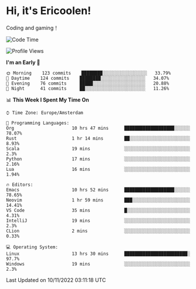 # Hi, it's Ericoolen!
Coding and gaming！

<!--START_SECTION:waka-->
![Code Time](http://img.shields.io/badge/Code%20Time-518%20hrs%2050%20mins-blue)

![Profile Views](http://img.shields.io/badge/Profile%20Views-0-blue)

**I'm an Early 🐤** 

```text
🌞 Morning    123 commits    ████████░░░░░░░░░░░░░░░░░   33.79% 
🌆 Daytime    124 commits    ████████░░░░░░░░░░░░░░░░░   34.07% 
🌃 Evening    76 commits     █████░░░░░░░░░░░░░░░░░░░░   20.88% 
🌙 Night      41 commits     ██░░░░░░░░░░░░░░░░░░░░░░░   11.26%

```


📊 **This Week I Spent My Time On** 

```text
⌚︎ Time Zone: Europe/Amsterdam

💬 Programming Languages: 
Org                      10 hrs 47 mins      ███████████████████░░░░░░   78.07% 
Rust                     1 hr 14 mins        ██░░░░░░░░░░░░░░░░░░░░░░░   8.93% 
Scala                    19 mins             ░░░░░░░░░░░░░░░░░░░░░░░░░   2.3% 
Python                   17 mins             ░░░░░░░░░░░░░░░░░░░░░░░░░   2.16% 
Lua                      16 mins             ░░░░░░░░░░░░░░░░░░░░░░░░░   1.94%

🔥 Editors: 
Emacs                    10 hrs 52 mins      ███████████████████░░░░░░   78.65% 
Neovim                   1 hr 59 mins        ███░░░░░░░░░░░░░░░░░░░░░░   14.41% 
VS Code                  35 mins             █░░░░░░░░░░░░░░░░░░░░░░░░   4.31% 
IntelliJ                 19 mins             ░░░░░░░░░░░░░░░░░░░░░░░░░   2.3% 
CLion                    2 mins              ░░░░░░░░░░░░░░░░░░░░░░░░░   0.33%

💻 Operating System: 
Linux                    13 hrs 30 mins      ████████████████████████░   97.7% 
Windows                  19 mins             ░░░░░░░░░░░░░░░░░░░░░░░░░   2.3%

```


 Last Updated on 10/11/2022 03:11:18 UTC
<!--END_SECTION:waka-->

